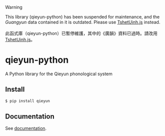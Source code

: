 > [!WARNING]
> This library (qieyun-python) has been suspended for maintenance, and the _Guangyun_ data contained in it is outdated. Please use [TshetUinh.js](https://github.com/nk2028/tshet-uinh-js) instead.\
> \
> 此函式庫（qieyun-python）已暫停維護，其中的《廣韻》資料已過時。請改用 [TshetUinh.js](https://github.com/nk2028/tshet-uinh-js)。

# qieyun-python

A Python library for the Qieyun phonological system

## Install

```sh
$ pip install qieyun
```

## Documentation

See [documentation](https://nk2028.shn.hk/qieyun-python/).

